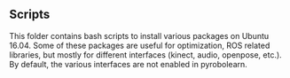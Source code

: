 ## Scripts

This folder contains bash scripts to install various packages on Ubuntu 16.04. Some of these packages are useful for optimization, ROS related libraries, but mostly for different interfaces (kinect, audio, openpose, etc.). By default, the various interfaces are not enabled in pyrobolearn.
